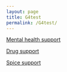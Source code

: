 ```yaml
---
layout: page
title: G4test
permalink: /G4test/
---
```


<a href="https://moogster11.github.io/servicedesign/health">Mental health support</a>

<a href="https://moogster11.github.io/servicedesign/drugs">Drug support</a>

<a href="https://moogster11.github.io/servicedesign/spice">Spice support</a>


